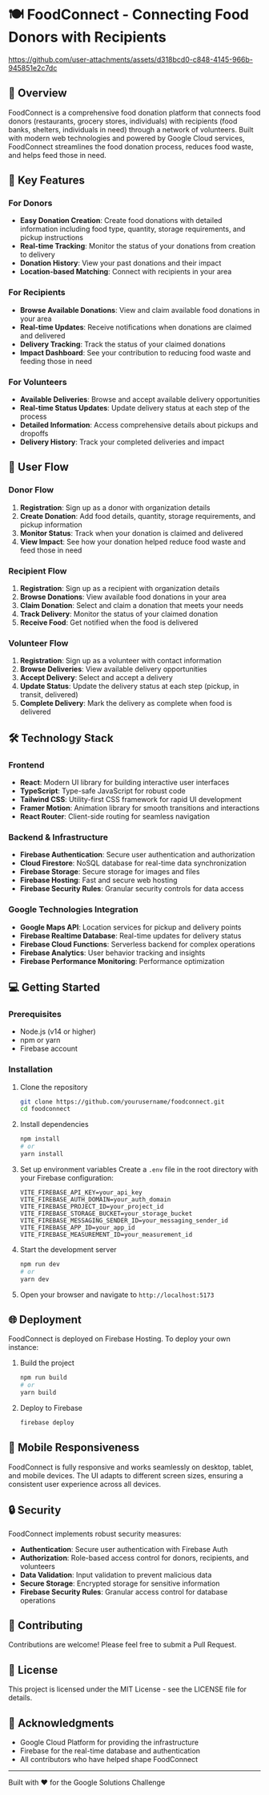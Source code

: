 # 🍽️ FoodConnect - Connecting Food Donors with Recipients


https://github.com/user-attachments/assets/d318bcd0-c848-4145-966b-945851e2c7dc

## 🌟 Overview

FoodConnect is a comprehensive food donation platform that connects food donors (restaurants, grocery stores, individuals) with recipients (food banks, shelters, individuals in need) through a network of volunteers. Built with modern web technologies and powered by Google Cloud services, FoodConnect streamlines the food donation process, reduces food waste, and helps feed those in need.

## 🚀 Key Features

### For Donors

- **Easy Donation Creation**: Create food donations with detailed information including food type, quantity, storage requirements, and pickup instructions
- **Real-time Tracking**: Monitor the status of your donations from creation to delivery
- **Donation History**: View your past donations and their impact
- **Location-based Matching**: Connect with recipients in your area

### For Recipients

- **Browse Available Donations**: View and claim available food donations in your area
- **Real-time Updates**: Receive notifications when donations are claimed and delivered
- **Delivery Tracking**: Track the status of your claimed donations
- **Impact Dashboard**: See your contribution to reducing food waste and feeding those in need

### For Volunteers

- **Available Deliveries**: Browse and accept available delivery opportunities
- **Real-time Status Updates**: Update delivery status at each step of the process
- **Detailed Information**: Access comprehensive details about pickups and dropoffs
- **Delivery History**: Track your completed deliveries and impact

## 🔄 User Flow

### Donor Flow

1. **Registration**: Sign up as a donor with organization details
2. **Create Donation**: Add food details, quantity, storage requirements, and pickup information
3. **Monitor Status**: Track when your donation is claimed and delivered
4. **View Impact**: See how your donation helped reduce food waste and feed those in need

### Recipient Flow

1. **Registration**: Sign up as a recipient with organization details
2. **Browse Donations**: View available food donations in your area
3. **Claim Donation**: Select and claim a donation that meets your needs
4. **Track Delivery**: Monitor the status of your claimed donation
5. **Receive Food**: Get notified when the food is delivered

### Volunteer Flow

1. **Registration**: Sign up as a volunteer with contact information
2. **Browse Deliveries**: View available delivery opportunities
3. **Accept Delivery**: Select and accept a delivery
4. **Update Status**: Update the delivery status at each step (pickup, in transit, delivered)
5. **Complete Delivery**: Mark the delivery as complete when food is delivered

## 🛠️ Technology Stack

### Frontend

- **React**: Modern UI library for building interactive user interfaces
- **TypeScript**: Type-safe JavaScript for robust code
- **Tailwind CSS**: Utility-first CSS framework for rapid UI development
- **Framer Motion**: Animation library for smooth transitions and interactions
- **React Router**: Client-side routing for seamless navigation

### Backend & Infrastructure

- **Firebase Authentication**: Secure user authentication and authorization
- **Cloud Firestore**: NoSQL database for real-time data synchronization
- **Firebase Storage**: Secure storage for images and files
- **Firebase Hosting**: Fast and secure web hosting
- **Firebase Security Rules**: Granular security controls for data access

### Google Technologies Integration

- **Google Maps API**: Location services for pickup and delivery points
- **Firebase Realtime Database**: Real-time updates for delivery status
- **Firebase Cloud Functions**: Serverless backend for complex operations
- **Firebase Analytics**: User behavior tracking and insights
- **Firebase Performance Monitoring**: Performance optimization

## 💻 Getting Started

### Prerequisites

- Node.js (v14 or higher)
- npm or yarn
- Firebase account

### Installation

1. Clone the repository

   ```bash
   git clone https://github.com/yourusername/foodconnect.git
   cd foodconnect
   ```

2. Install dependencies

   ```bash
   npm install
   # or
   yarn install
   ```

3. Set up environment variables
   Create a `.env` file in the root directory with your Firebase configuration:

   ```
   VITE_FIREBASE_API_KEY=your_api_key
   VITE_FIREBASE_AUTH_DOMAIN=your_auth_domain
   VITE_FIREBASE_PROJECT_ID=your_project_id
   VITE_FIREBASE_STORAGE_BUCKET=your_storage_bucket
   VITE_FIREBASE_MESSAGING_SENDER_ID=your_messaging_sender_id
   VITE_FIREBASE_APP_ID=your_app_id
   VITE_FIREBASE_MEASUREMENT_ID=your_measurement_id
   ```

4. Start the development server

   ```bash
   npm run dev
   # or
   yarn dev
   ```

5. Open your browser and navigate to `http://localhost:5173`

## 🌐 Deployment

FoodConnect is deployed on Firebase Hosting. To deploy your own instance:

1. Build the project

   ```bash
   npm run build
   # or
   yarn build
   ```

2. Deploy to Firebase
   ```bash
   firebase deploy
   ```

## 📱 Mobile Responsiveness

FoodConnect is fully responsive and works seamlessly on desktop, tablet, and mobile devices. The UI adapts to different screen sizes, ensuring a consistent user experience across all devices.

## 🔒 Security

FoodConnect implements robust security measures:

- **Authentication**: Secure user authentication with Firebase Auth
- **Authorization**: Role-based access control for donors, recipients, and volunteers
- **Data Validation**: Input validation to prevent malicious data
- **Secure Storage**: Encrypted storage for sensitive information
- **Firebase Security Rules**: Granular access control for database operations

## 🤝 Contributing

Contributions are welcome! Please feel free to submit a Pull Request.

## 📄 License

This project is licensed under the MIT License - see the LICENSE file for details.

## 🙏 Acknowledgments

- Google Cloud Platform for providing the infrastructure
- Firebase for the real-time database and authentication
- All contributors who have helped shape FoodConnect

---

Built with ❤️ for the Google Solutions Challenge
